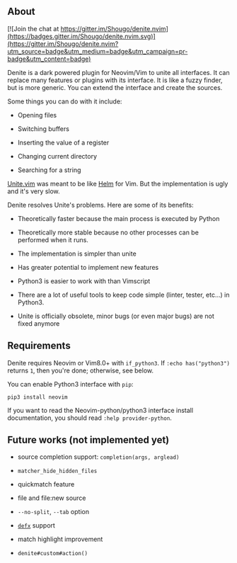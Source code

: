 ## About

[![Join the chat at https://gitter.im/Shougo/denite.nvim](https://badges.gitter.im/Shougo/denite.nvim.svg)](https://gitter.im/Shougo/denite.nvim?utm_source=badge&utm_medium=badge&utm_campaign=pr-badge&utm_content=badge)

Denite is a dark powered plugin for Neovim/Vim to unite all interfaces.
It can replace many features or plugins with its interface.
It is like a fuzzy finder, but is more generic.
You can extend the interface and create the sources.

Some things you can do with it include:

* Opening files

* Switching buffers

* Inserting the value of a register

* Changing current directory

* Searching for a string

[Unite.vim](https://github.com/Shougo/unite.vim) was meant to be like [Helm](https://github.com/emacs-helm/helm) for Vim.
But the implementation is ugly and it's very slow.

Denite resolves Unite's problems. Here are some of its benefits:

* Theoretically faster because the main process is executed by Python

* Theoretically more stable because no other processes can be performed when
it runs.

* The implementation is simpler than unite

* Has greater potential to implement new features

* Python3 is easier to work with than Vimscript

* There are a lot of useful tools to keep code simple (linter, tester, etc...)
in Python3.

* Unite is officially obsolete, minor bugs (or even major bugs) are
not fixed anymore


## Requirements

Denite requires Neovim or Vim8.0+ with `if_python3`.
If `:echo has("python3")` returns `1`, then you're done; otherwise, see below.

You can enable Python3 interface with `pip`:

    pip3 install neovim

If you want to read the Neovim-python/python3 interface install documentation,
you should read `:help provider-python`.


## Future works (not implemented yet)

* source completion support: `completion(args, arglead)`

* `matcher_hide_hidden_files`

* quickmatch feature

* file and file:new source

* `--no-split`, `--tab` option

* [`defx`](https://github.com/Shougo/defx.nvim) support

* match highlight improvement

* `denite#custom#action()`
